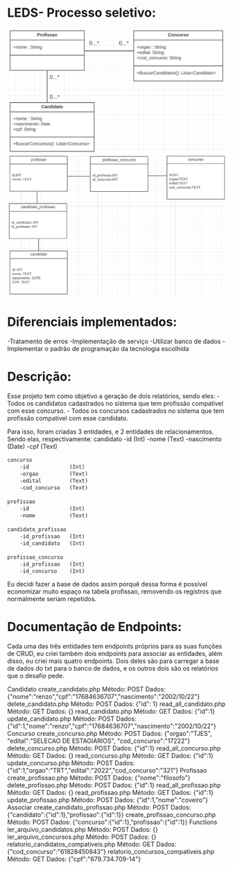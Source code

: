 # LEDS- Processo seletivo:
![Modelo de Classe:](ModeloDeClasse.png)
![Modelo de Dados](ModeloDeDados.png)

# Diferenciais implementados:
-Tratamento de erros
-Implementação de serviço
-Utilizar banco de dados
-Implementar o padrão de programação da tecnologia escolhida	

# Descrição:
Esse projeto tem como objetivo a geração de dois relatórios, sendo eles:
    - Todos os candidatos cadastrados no sistema que tem profissão compativel com esse concurso.
    - Todos os concursos cadastrados no sistema que tem profissão compativel com esse candidato.

Para isso, foram criadas 3 entidades, e 2 entidades de relacionamentos. Sendo elas, respectivamente:
    candidato
        -id             (Int)
        -nome           (Text)
        -nascimento     (Date)
        -cpf            (Text)

    concurso
        -id             (Int)
        -orgao          (Text)
        -edital         (Text)
        -cod_concurso   (Text)

    profissao
        -id             (Int)
        -nome           (Text)

    candidato_profissao
        -id_profissao   (Int)
        -id_candidato   (Int)

    profissao_concurso
        -id_profissao   (Int)
        -id_concurso    (Int)

Eu decidi fazer a base de dados assim porquê dessa forma é possível economizar muito espaço na tabela profissao, removendo
os registros que normalmente seriam repetidos.

# Documentação de Endpoints:
Cada uma das três entidades tem endpoints próprios para as suas funções de CRUD, eu criei também dois endpoints para associar as entidades, além disso, eu criei mais quatro endpoints.
Dois deles são para carregar a base de dados do txt para o banco de dados, e os outros dois são os relatórios que o desafio pede.

Candidato
create_candidato.php
Método: POST
Dados: {"nome":"renzo","cpf":"17684636707","nascimento":"2002/10/22"}
delete_candidato.php
Método: POST
Dados: {"id": 1}
read_all_candidato.php
Método: GET
Dados: {}
read_candidato.php
Método: GET
Dados: {"id":1}
update_candidato.php
Método: POST
Dados: {"id":1,"nome":"renzo","cpf":"17684636707","nascimento":"2002/10/22"}
Concurso
create_concurso.php
Método: POST
Dados: {"orgao":"TJES", "edital":"SELECAO DE ESTAGIARIOS", "cod_concurso":"17222"}
delete_concurso.php
Método: POST
Dados: {"id":1}
read_all_concurso.php
Método: GET
Dados: {}
read_concurso.php
Método: GET
Dados: {"id":1}
update_concurso.php
Método: POST
Dados: {"id":1,"orgao":"TRT","edital":"2022","cod_concurso":"321"}
Profissao
create_profissao.php
Método: POST
Dados: {"nome":"filosofo"}
delete_profissao.php
Método: POST
Dados: {"id":1}
read_all_profissao.php
Método: GET
Dados: {}
read_profissao.php
Método: GET
Dados: {"id":1}
update_profissao.php
Método: POST
Dados: {"id":1,"nome":"coveiro"}
Associar
create_candidato_profissao.php
Método: POST
Dados: {"candidato":{"id":1},"profissao":{"id":1}}
create_profissao_concurso.php
Método: POST
Dados: {"concurso":{"id":1},"profissao":{"id":1}}
Functions
ler_arquivo_candidatos.php
Método: POST
Dados: {}
ler_arquivo_concursos.php
Método: POST
Dados: {}
relatorio_candidatos_compativeis.php
Método: GET
Dados: {"cod_concurso":"61828450843"}
relatorio_concursos_compativeis.php
Método: GET
Dados: {"cpf":"679.734.709-14"}
